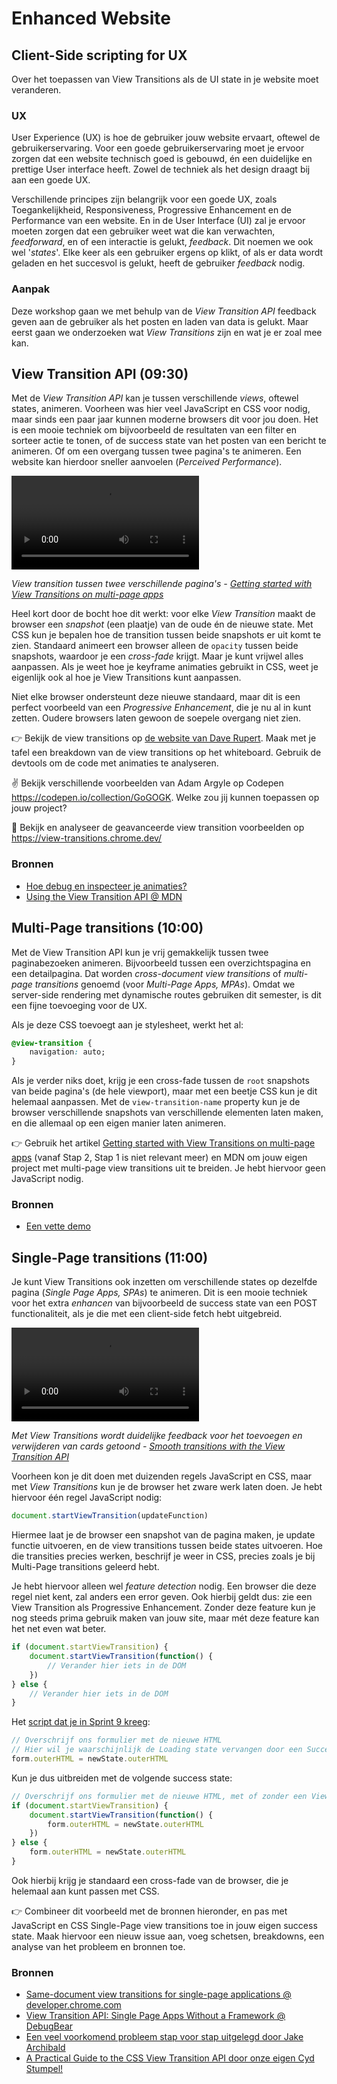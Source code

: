 # Enhanced Website

## Client-Side scripting for UX

Over het toepassen van View Transitions als de UI state in je website moet veranderen.

### UX

User Experience (UX) is hoe de gebruiker jouw website ervaart, oftewel de gebruikerservaring. Voor een goede gebruikerservaring moet je ervoor zorgen dat een website technisch goed is gebouwd, én een duidelijke en prettige User interface heeft. Zowel de techniek als het design draagt bij aan een goede UX.

Verschillende principes zijn belangrijk voor een goede UX, zoals Toegankelijkheid, Responsiveness, Progressive Enhancement en de Performance van een website. En in de User Interface (UI) zal je ervoor moeten zorgen dat een gebruiker weet wat die kan verwachten, _feedforward_, en of een interactie is gelukt, _feedback_. Dit noemen we ook wel '_states_'. Elke keer als een gebruiker ergens op klikt, of als er data wordt geladen en het succesvol is gelukt, heeft de gebruiker _feedback_ nodig.

### Aanpak

Deze workshop gaan we met behulp van de _View Transition API_ feedback geven aan de gebruiker als het posten en laden van data is gelukt. Maar eerst gaan we onderzoeken wat _View Transitions_ zijn en wat je er zoal mee kan.

## View Transition API (09:30)

Met de _View Transition API_ kan je tussen verschillende _views_, oftewel states, animeren. Voorheen was hier veel JavaScript en CSS voor nodig, maar sinds een paar jaar kunnen moderne browsers dit voor jou doen.
Het is een mooie techniek om bijvoorbeeld de resultaten van een filter en sorteer actie te tonen, of de success state van het posten van een bericht te animeren. Of om een overgang tussen twee pagina's te animeren. Een website kan hierdoor sneller aanvoelen (_Perceived Performance_).

<video src="https://github.com/user-attachments/assets/e57ac40e-df8a-4c4a-9c63-84bb47076136" controls></video>

*View transition tussen twee verschillende pagina's - [Getting started with View Transitions on multi-page apps](https://daverupert.com/2023/05/getting-started-view-transitions/)*

Heel kort door de bocht hoe dit werkt: voor elke _View Transition_ maakt de browser een _snapshot_ (een plaatje) van de oude én de nieuwe state. Met CSS kun je bepalen hoe de transition tussen beide snapshots er uit komt te zien. Standaard animeert een browser alleen de `opacity` tussen beide snapshots, waardoor je een _cross-fade_ krijgt. Maar je kunt vrijwel alles aanpassen. Als je weet hoe je keyframe animaties gebruikt in CSS, weet je eigenlijk ook al hoe je View Transitions kunt aanpassen.

Niet elke browser ondersteunt deze nieuwe standaard, maar dit is een perfect voorbeeld van een _Progressive Enhancement_, die je nu al in kunt zetten. Oudere browsers laten gewoon de soepele overgang niet zien.

👉 Bekijk de view transitions op [de website van Dave Rupert](https://daverupert.com/). Maak met je tafel een breakdown van de view transitions op het whiteboard. Gebruik de devtools om de code met animaties te analyseren. 

✌️ Bekijk verschillende voorbeelden van Adam Argyle op Codepen https://codepen.io/collection/GoGOGK. Welke zou jij kunnen toepassen op jouw project?

💪 Bekijk en analyseer de geavanceerde view transition voorbeelden op https://view-transitions.chrome.dev/

### Bronnen

- [Hoe debug en inspecteer je animaties?](https://developer.chrome.com/docs/devtools/css/animations/)
- [Using the View Transition API @ MDN](https://developer.mozilla.org/en-US/docs/Web/API/View_Transition_API/Using)


## Multi-Page transitions (10:00)

Met de View Transition API kun je vrij gemakkelijk tussen twee paginabezoeken animeren. Bijvoorbeeld tussen een overzichtspagina en een detailpagina. Dat worden *cross-document view transitions* of *multi-page transitions* genoemd (voor _Multi-Page Apps, MPAs_). Omdat we server-side rendering met dynamische routes gebruiken dit semester, is dit een fijne toevoeging voor de UX.

Als je deze CSS toevoegt aan je stylesheet, werkt het al:

```css
@view-transition {
    navigation: auto;
}
```

Als je verder niks doet, krijg je een cross-fade tussen de `root` snapshots van beide pagina's (de hele viewport), maar met een beetje CSS kun je dit helemaal aanpassen. Met de `view-transition-name` property kun je de browser verschillende snapshots van verschillende elementen laten maken, en die allemaal op een eigen manier laten animeren.

👉 Gebruik het artikel [Getting started with View Transitions on multi-page apps](https://daverupert.com/2023/05/getting-started-view-transitions/) (vanaf Stap 2, Stap 1 is niet relevant meer) en MDN om jouw eigen project met multi-page view transitions uit te breiden. Je hebt hiervoor geen JavaScript nodig.


### Bronnen

- [Een vette demo](https://live-transitions.pages.dev/)

<!--
- [Getting started with View Transitions on multi-page apps](https://daverupert.com/2023/05/getting-started-view-transitions/)
-->

## Single-Page transitions (11:00)

Je kunt View Transitions ook inzetten om verschillende states op dezelfde pagina (_Single Page Apps, SPAs_) te animeren. Dit is een mooie techniek voor het extra _enhancen_ van bijvoorbeeld de success state van een POST functionaliteit, als je die met een client-side fetch hebt uitgebreid.

<video src="https://github.com/user-attachments/assets/494cb940-dc89-4e53-afcd-8c0ecd54b7f5" controls></video>

*Met View Transitions wordt duidelijke feedback voor het toevoegen en verwijderen van cards getoond - <a href="https://developer.chrome.com/docs/web-platform/view-transitions/">Smooth transitions with the View Transition API</a>*

Voorheen kon je dit doen met duizenden regels JavaScript en CSS, maar met _View Transitions_ kun je de browser het zware werk laten doen. Je hebt hiervoor één regel JavaScript nodig:

```js
document.startViewTransition(updateFunction)
```

Hiermee laat je de browser een snapshot van de pagina maken, je update functie uitvoeren, en de view transitions tussen beide states uitvoeren. Hoe die transities precies werken, beschrijf je weer in CSS, precies zoals je bij Multi-Page transitions geleerd hebt.

Je hebt hiervoor alleen wel _feature detection_ nodig. Een browser die deze regel niet kent, zal anders een error geven. Ook hierbij geldt dus: zie een View Transition als Progressive Enhancement. Zonder deze feature kun je nog steeds prima gebruik maken van jouw site, maar mét deze feature kan het net even wat beter.

```js
if (document.startViewTransition) {
    document.startViewTransition(function() {
        // Verander hier iets in de DOM
    })
} else {
    // Verander hier iets in de DOM
}
```

Het [script dat je in Sprint 9 kreeg](https://github.com/fdnd-task/the-web-is-for-everyone-interactive-functionality/blob/main/docs/client-side-fetch.md#client-side-fetch):

```js
// Overschrijf ons formulier met de nieuwe HTML
// Hier wil je waarschijnlijk de Loading state vervangen door een Success state
form.outerHTML = newState.outerHTML
```

Kun je dus uitbreiden met de volgende success state:

```js
// Overschrijf ons formulier met de nieuwe HTML, met of zonder een View Transition, afhankelijk van de browser
if (document.startViewTransition) {
    document.startViewTransition(function() {
        form.outerHTML = newState.outerHTML
    })
} else {
    form.outerHTML = newState.outerHTML
}
```

Ook hierbij krijg je standaard een cross-fade van de browser, die je helemaal aan kunt passen met CSS.

👉 Combineer dit voorbeeld met de bronnen hieronder, en pas met JavaScript en CSS Single-Page view transitions toe in jouw eigen success state. Maak hiervoor een nieuw issue aan, voeg schetsen, breakdowns, een analyse van het probleem en bronnen toe.


### Bronnen

- [Same-document view transitions for single-page applications @ developer.chrome.com](https://developer.chrome.com/docs/web-platform/view-transitions/same-document)
- [View Transition API: Single Page Apps Without a Framework @ DebugBear](https://www.debugbear.com/blog/view-transitions-spa-without-framework)
- [Een veel voorkomend probleem stap voor stap uitgelegd door Jake Archibald](https://jakearchibald.com/2024/view-transitions-handling-aspect-ratio-changes/)
- [A Practical Guide to the CSS View Transition API door onze eigen Cyd Stumpel!](https://cydstumpel.nl/a-practical-guide-to-the-css-view-transition-api/)

<!-- 
- [View Transitions @ 12 Days of Web](https://12daysofweb.dev/2023/view-transitions/)
- [Using the View Transition API @ MDN](https://developer.mozilla.org/en-US/docs/Web/API/View_Transition_API/Using)
- [Smooth transitions with the View Transition API @ developer.chrome.com](https://developer.chrome.com/docs/web-platform/view-transitions/)
-->
